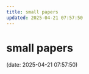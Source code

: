 ```yaml
---
title: small papers
updated: 2025-04-21 07:57:50
---
```


# small papers

(date: 2025-04-21 07:57:50)

